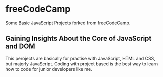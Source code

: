 # freeCodeCamp
Some Basic JavaScript Projects forked from freeCodeCamp.
## Gaining Insights About the Core of JavaScript and DOM
This perojects are basically for practise with JavaScript, HTML and CSS, but majorly JavaScript.
Coding with project based is the best way to learn how to code for junior developers like me. 
